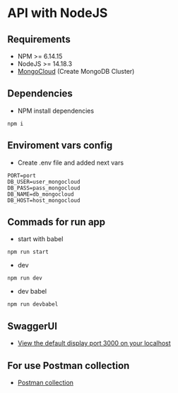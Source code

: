 # API with NodeJS

## Requirements
- NPM >= 6.14.15
- NodeJS >= 14.18.3
- [MongoCloud](https://account.mongodb.com/account/login) (Create MongoDB Cluster)

## Dependencies
- NPM install dependencies
```
npm i
```

## Enviroment vars config
- Create .env file and added next vars
```
PORT=port
DB_USER=user_mongocloud
DB_PASS=pass_mongocloud
DB_NAME=db_mongocloud
DB_HOST=host_mongocloud
```

## Commads for run app
- start with babel
```
npm run start
```
- dev
```
npm run dev
```
- dev babel
```
npm run devbabel
```
## SwaggerUI
- [View the default display port 3000 on your localhost](http://localhost:3000/api-docs)
## For use Postman collection
- [Postman collection](public/apiWithNode.postman_collection.json)